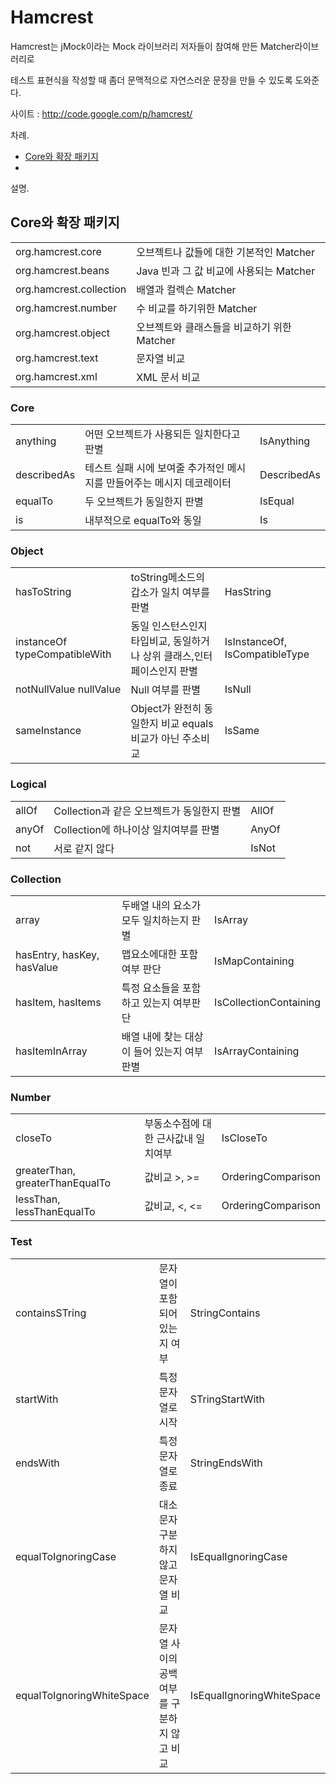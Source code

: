 # Hamcrest

Hamcrest는 jMock이라는 Mock 라이브러리 저자들이 참여해 만든 Matcher라이브러리로

테스트 표현식을 작성할 때 좀더 문맥적으로 자연스러운 문장을 만들 수 있도록 도와준다.

사이트 : <http://code.google.com/p/hamcrest/>

차례.

- [Core와 확장 패키지](#core)
- [](#)

설명.

## Core와 확장 패키지

|||
|---|---|
|org.hamcrest.core|오브젝트나 값들에 대한 기본적인 Matcher|
|org.hamcrest.beans|Java 빈과 그 값 비교에 사용되는 Matcher|
|org.hamcrest.collection|배열과 컬렉슨 Matcher|
|org.hamcrest.number|수 비교를 하기위한 Matcher|
|org.hamcrest.object|오브젝트와 클래스들을 비교하기 위한 Matcher|
|org.hamcrest.text|문자열 비교|
|org.hamcrest.xml|XML 문서 비교|

### Core

||||
|---|---|---|
|anything|어떤 오브젝트가 사용되든 일치한다고 판별|IsAnything|
|describedAs|테스트 실패 시에 보여줄 추가적인 메시지를 만들어주는 메시지 데코레이터|DescribedAs|
|equalTo|두 오브젝트가 동일한지 판별|IsEqual|
|is|내부적으로 equalTo와 동일|Is|

### Object

||||
|---|---|---|
|hasToString|toString메소드의 갑소가 일치 여부를 판별|HasString|
|instanceOf typeCompatibleWith|동일 인스턴스인지 타입비교, 동일하거나 상위 클래스,인터페이스인지 판별|IsInstanceOf, IsCompatibleType|
|notNullValue nullValue|Null 여부를 판별|IsNull|
|sameInstance|Object가 완전히 동일한지 비교 equals 비교가 아닌 주소비교|IsSame|


### Logical

||||
|---|---|---|
|allOf|Collection과 같은 오브젝트가 동일한지 판별|AllOf|
|anyOf|Collection에 하나이상 일치여부를 판별|AnyOf|
|not|서로 같지 않다|IsNot|

### Collection

||||
|---|---|---|
|array|두배열 내의 요소가 모두 일치하는지 판별|IsArray|
|hasEntry, hasKey, hasValue|맵요소에대한 포함여부 판단|IsMapContaining|
|hasItem, hasItems|특정 요소들을 포함하고 있는지 여부판단|IsCollectionContaining|
|hasItemInArray|배열 내에 찾는 대상이 들어 있는지 여부판별|IsArrayContaining|


### Number

||||
|---|---|---|
|closeTo|부동소수점에 대한 근사값내 일치여부|IsCloseTo|
|greaterThan, greaterThanEqualTo| 값비교 >, >=|OrderingComparison|
|lessThan, lessThanEqualTo|값비교, <, <=|OrderingComparison|


### Test

||||
|---|---|---|
|containsSTring|문자열이 포함되어 있는지 여부|StringContains|
|startWith|특정 문자열로 시작|STringStartWith|
|endsWith|특정 문자열로 종료|StringEndsWith|
|equalToIgnoringCase|대소문자 구분하지 않고 문자열 비교|IsEqualIgnoringCase|
|equalToIgnoringWhiteSpace|문자열 사이의 공백여부를 구분하지 않고 비교|IsEqualIgnoringWhiteSpace|
